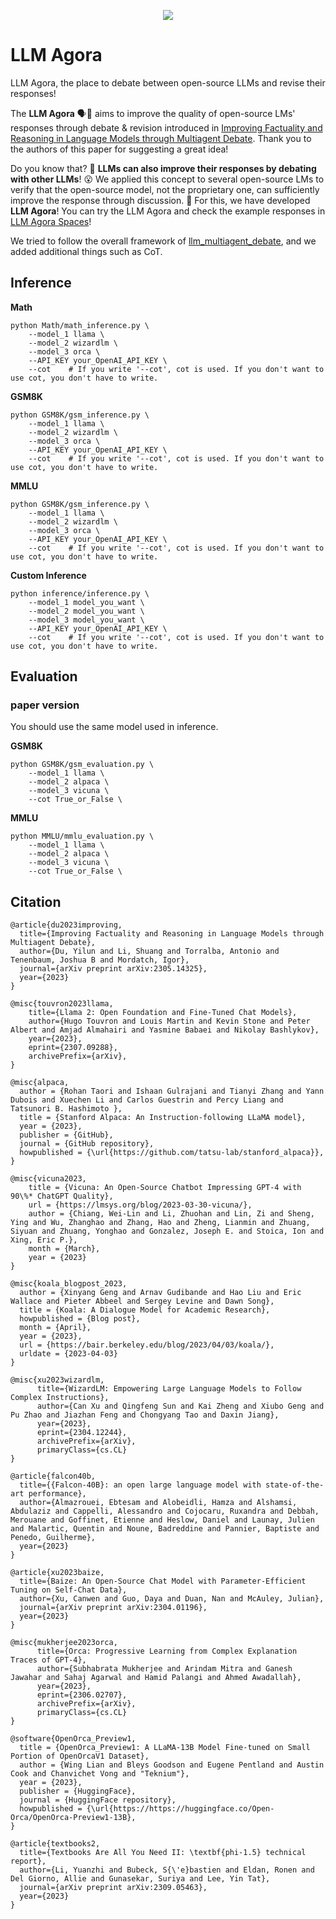 <p align="center"><img src="/assets/LLM-Agora.jpg"></p>

# LLM Agora
LLM Agora, the place to debate between open-source LLMs and revise their responses!

The **LLM Agora** 🗣️🏦 aims to improve the quality of open-source LMs' responses through debate & revision introduced in [Improving Factuality and Reasoning in Language Models through Multiagent Debate](https://arxiv.org/abs/2305.14325).
Thank you to the authors of this paper for suggesting a great idea!

Do you know that? 🤔 **LLMs can also improve their responses by debating with other LLMs**! 😮 We applied this concept to several open-source LMs to verify that the open-source model, not the proprietary one, can sufficiently improve the response through discussion. 🤗
For this, we have developed **LLM Agora**!
You can try the LLM Agora and check the example responses in [LLM Agora Spaces](https://huggingface.co/spaces/Cartinoe5930/LLMAgora)!

We tried to follow the overall framework of [llm_multiagent_debate](https://github.com/composable-models/llm_multiagent_debate), and we added additional things such as CoT.


## Inference

**Math**
```
python Math/math_inference.py \
    --model_1 llama \
    --model_2 wizardlm \
    --model_3 orca \
    --API_KEY your_OpenAI_API_KEY \
    --cot    # If you write '--cot', cot is used. If you don't want to use cot, you don't have to write.
```

**GSM8K**
```
python GSM8K/gsm_inference.py \
    --model_1 llama \
    --model_2 wizardlm \
    --model_3 orca \
    --API_KEY your_OpenAI_API_KEY \
    --cot    # If you write '--cot', cot is used. If you don't want to use cot, you don't have to write.
```

**MMLU**
```
python GSM8K/gsm_inference.py \
    --model_1 llama \
    --model_2 wizardlm \
    --model_3 orca \
    --API_KEY your_OpenAI_API_KEY \
    --cot    # If you write '--cot', cot is used. If you don't want to use cot, you don't have to write.
```

**Custom Inference**
```
python inference/inference.py \
    --model_1 model_you_want \
    --model_2 model_you_want \
    --model_3 model_you_want \
    --API_KEY your_OpenAI_API_KEY \
    --cot    # If you write '--cot', cot is used. If you don't want to use cot, you don't have to write.
```

## Evaluation

### paper version

You should use the same model used in inference.

**GSM8K**
```
python GSM8K/gsm_evaluation.py \
    --model_1 llama \
    --model_2 alpaca \
    --model_3 vicuna \
    --cot True_or_False \
```

**MMLU**
```
python MMLU/mmlu_evaluation.py \
    --model_1 llama \
    --model_2 alpaca \
    --model_3 vicuna \
    --cot True_or_False \
```


## Citation

```
@article{du2023improving,
  title={Improving Factuality and Reasoning in Language Models through Multiagent Debate},
  author={Du, Yilun and Li, Shuang and Torralba, Antonio and Tenenbaum, Joshua B and Mordatch, Igor},
  journal={arXiv preprint arXiv:2305.14325},
  year={2023}
}
```

```
@misc{touvron2023llama,
    title={Llama 2: Open Foundation and Fine-Tuned Chat Models}, 
    author={Hugo Touvron and Louis Martin and Kevin Stone and Peter Albert and Amjad Almahairi and Yasmine Babaei and Nikolay Bashlykov},
    year={2023},
    eprint={2307.09288},
    archivePrefix={arXiv},
}
```

```
@misc{alpaca,
  author = {Rohan Taori and Ishaan Gulrajani and Tianyi Zhang and Yann Dubois and Xuechen Li and Carlos Guestrin and Percy Liang and Tatsunori B. Hashimoto },
  title = {Stanford Alpaca: An Instruction-following LLaMA model},
  year = {2023},
  publisher = {GitHub},
  journal = {GitHub repository},
  howpublished = {\url{https://github.com/tatsu-lab/stanford_alpaca}},
}
```

```
@misc{vicuna2023,
    title = {Vicuna: An Open-Source Chatbot Impressing GPT-4 with 90\%* ChatGPT Quality},
    url = {https://lmsys.org/blog/2023-03-30-vicuna/},
    author = {Chiang, Wei-Lin and Li, Zhuohan and Lin, Zi and Sheng, Ying and Wu, Zhanghao and Zhang, Hao and Zheng, Lianmin and Zhuang, Siyuan and Zhuang, Yonghao and Gonzalez, Joseph E. and Stoica, Ion and Xing, Eric P.},
    month = {March},
    year = {2023}
}
```

```
@misc{koala_blogpost_2023,
  author = {Xinyang Geng and Arnav Gudibande and Hao Liu and Eric Wallace and Pieter Abbeel and Sergey Levine and Dawn Song},
  title = {Koala: A Dialogue Model for Academic Research},
  howpublished = {Blog post},
  month = {April},
  year = {2023},
  url = {https://bair.berkeley.edu/blog/2023/04/03/koala/},
  urldate = {2023-04-03}
}
```

```
@misc{xu2023wizardlm,
      title={WizardLM: Empowering Large Language Models to Follow Complex Instructions}, 
      author={Can Xu and Qingfeng Sun and Kai Zheng and Xiubo Geng and Pu Zhao and Jiazhan Feng and Chongyang Tao and Daxin Jiang},
      year={2023},
      eprint={2304.12244},
      archivePrefix={arXiv},
      primaryClass={cs.CL}
}
```

```
@article{falcon40b,
  title={{Falcon-40B}: an open large language model with state-of-the-art performance},
  author={Almazrouei, Ebtesam and Alobeidli, Hamza and Alshamsi, Abdulaziz and Cappelli, Alessandro and Cojocaru, Ruxandra and Debbah, Merouane and Goffinet, Etienne and Heslow, Daniel and Launay, Julien and Malartic, Quentin and Noune, Badreddine and Pannier, Baptiste and Penedo, Guilherme},
  year={2023}
}
```

```
@article{xu2023baize,
  title={Baize: An Open-Source Chat Model with Parameter-Efficient Tuning on Self-Chat Data},
  author={Xu, Canwen and Guo, Daya and Duan, Nan and McAuley, Julian},
  journal={arXiv preprint arXiv:2304.01196},
  year={2023}
}
```

```
@misc{mukherjee2023orca,
      title={Orca: Progressive Learning from Complex Explanation Traces of GPT-4}, 
      author={Subhabrata Mukherjee and Arindam Mitra and Ganesh Jawahar and Sahaj Agarwal and Hamid Palangi and Ahmed Awadallah},
      year={2023},
      eprint={2306.02707},
      archivePrefix={arXiv},
      primaryClass={cs.CL}
}
```

```
@software{OpenOrca_Preview1,
  title = {OpenOrca_Preview1: A LLaMA-13B Model Fine-tuned on Small Portion of OpenOrcaV1 Dataset},
  author = {Wing Lian and Bleys Goodson and Eugene Pentland and Austin Cook and Chanvichet Vong and "Teknium"},
  year = {2023},
  publisher = {HuggingFace},
  journal = {HuggingFace repository},
  howpublished = {\url{https://https://huggingface.co/Open-Orca/OpenOrca-Preview1-13B},
}
```

```
@article{textbooks2,
  title={Textbooks Are All You Need II: \textbf{phi-1.5} technical report},
  author={Li, Yuanzhi and Bubeck, S{\'e}bastien and Eldan, Ronen and Del Giorno, Allie and Gunasekar, Suriya and Lee, Yin Tat},
  journal={arXiv preprint arXiv:2309.05463},
  year={2023}
}
```
